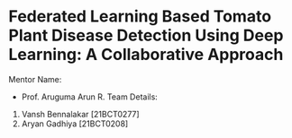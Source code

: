 # Federated Learning Based Tomato Plant Disease Detection Using Deep Learning: A Collaborative Approach

Mentor Name:
- Prof. Aruguma Arun R.
Team Details: 
1. Vansh Bennalakar [21BCT0277]
2. Aryan Gadhiya [21BCT0208]
